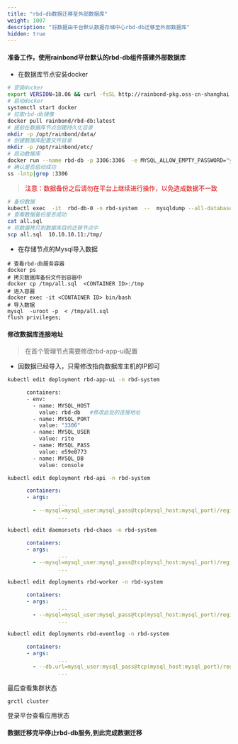 ```yaml
---
title: "rbd-db数据迁移至外部数据库"
weight: 1007
description: "将数据由平台默认数据存储中心rbd-db迁移至外部数据库"
hidden: true
---
```


#### 准备工作，使用rainbond平台默认的rbd-db组件搭建外部数据库


- 在数据库节点安装docker

```bash
# 安装docker
export VERSION=18.06 && curl -fsSL http://rainbond-pkg.oss-cn-shanghai.aliyuncs.com/releases/docker/install-docker.sh | bash -s docker
# 启动docker
systemctl start docker
# 拉取rbd-db镜像
docker pull rainbond/rbd-db:latest
# 提前在数据库节点创建持久化目录
mkdir -p /opt/rainbond/data/
# 创建数据库配置文件目录
mkdir -p /opt/rainbond/etc/
# 启动数据库
docker run --name rbd-db -p 3306:3306  -e MYSQL_ALLOW_EMPTY_PASSWORD="yes" -v /opt/rainbond/data/rbd-db:/data -v /opt/rainbond/etc/rbd-db:/etc/mysql -i rainbond/rbd-db:latest
# 确认是否启动成功
ss -lntp|grep :3306
```

><font color="#dd0000">注意：数据备份之后请勿在平台上继续进行操作，以免造成数据不一致</font><br />

```bash
# 备份数据
kubectl exec  -it  rbd-db-0 -n rbd-system  --  mysqldump --all-databases > all.sql
# 查看数据备份是否成功
cat all.sql
# 将数据拷贝到数据库目的迁移节点中
scp all.sql  10.10.10.11:/tmp/
```


- 在存储节点的Mysql导入数据

```
# 查看rbd-db服务容器
docker ps
# 拷贝数据库备份文件到容器中
docker cp /tmp/all.sql  <CONTAINER ID>:/tmp
# 进入容器
docker exec -it <CONTAINER ID> bin/bash
# 导入数据
mysql  -uroot -p  < /tmp/all.sql
flush privileges;­
```

#### 修改数据库连接地址

> 在首个管理节点需要修改rbd-app-ui配置

- 因数据已经导入，只需修改指向数据库主机的IP即可

```bash
kubectl edit deployment rbd-app-ui -n rbd-system
```

```bash
      containers:
      - env:
        - name: MYSQL_HOST
          value: rbd-db   #修改此处的连接地址
        - name: MYSQL_PORT
          value: "3306"
        - name: MYSQL_USER
          value: rite
        - name: MYSQL_PASS
          value: e59e8773
        - name: MYSQL_DB
          value: console
```

```bash
kubectl edit deployment rbd-api -n rbd-system
```

```yaml
      containers:
      - args:
				...
        - --mysql=mysql_user:mysql_pass@tcp(mysql_host:mysql_port)/region #修改mysql_host和mysql_port为新的地址和端口即可
				...
```

```bash
kubectl edit daemonsets rbd-chaos -n rbd-system
```

```yaml
      containers:
      - args:
				...
        - --mysql=mysql_user:mysql_pass@tcp(mysql_host:mysql_port)/region #修改mysql_host和mysql_port为新的地址和端口即可
				...
```

```bash
kubectl edit deployments rbd-worker -n rbd-system
```

```yaml
      containers:
      - args:
				...
        - --mysql=mysql_user:mysql_pass@tcp(mysql_host:mysql_port)/region #修改mysql_host和mysql_port为新的地址和端口即可
				...
```

```bash
kubectl edit deployments rbd-eventlog -n rbd-system
```

```yaml
      containers:
      - args:
				...
        - --db.url=mysql_user:mysql_pass@tcp(mysql_host:mysql_port)/region #修改mysql_host和mysql_port为新的地址和端口即可
				...
```



最后查看集群状态 

```
grctl cluster
```
登录平台查看应用状态

#### 数据迁移完毕停止rbd-db服务,到此完成数据迁移